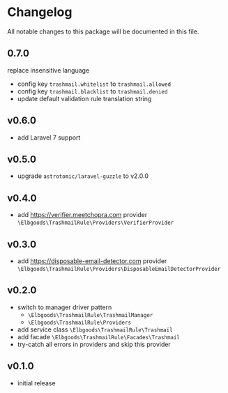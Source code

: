 # Changelog

All notable changes to this package will be documented in this file.

## 0.7.0

replace insensitive language
* config key `trashmail.whitelist` to `trashmail.allowed`
* config key `trashmail.blacklist` to `trashmail.denied`
* update default validation rule translation string

## v0.6.0

* add Laravel 7 support

## v0.5.0

* upgrade `astrotomic/laravel-guzzle` to v2.0.0

## v0.4.0

* add https://verifier.meetchopra.com provider `\Elbgoods\TrashmailRule\Providers\VerifierProvider`

## v0.3.0

* add https://disposable-email-detector.com provider `\Elbgoods\TrashmailRule\Providers\DisposableEmailDetectorProvider`

## v0.2.0

* switch to manager driver pattern
  * `\Elbgoods\TrashmailRule\TrashmailManager`
  * `\Elbgoods\TrashmailRule\Providers`
* add service class `\Elbgoods\TrashmailRule\Trashmail`
* add facade `\Elbgoods\TrashmailRule\Facades\Trashmail`
* try-catch all errors in providers and skip this provider

## v0.1.0

* initial release
